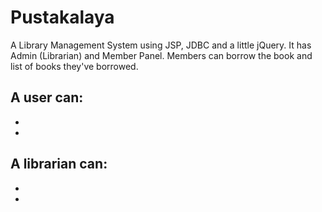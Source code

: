 # Pustakalaya
A Library Management System using JSP, JDBC and a little jQuery. It has Admin (Librarian) and Member Panel. Members can borrow the book and list of books they've borrowed.

## A user can:
+
+

## A librarian can:
+
+

